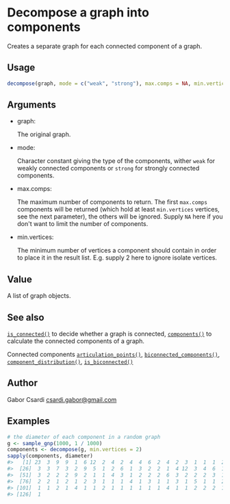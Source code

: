 # Decompose a graph into components

Creates a separate graph for each connected component of a graph.

## Usage

``` r
decompose(graph, mode = c("weak", "strong"), max.comps = NA, min.vertices = 0)
```

## Arguments

- graph:

  The original graph.

- mode:

  Character constant giving the type of the components, wither `weak`
  for weakly connected components or `strong` for strongly connected
  components.

- max.comps:

  The maximum number of components to return. The first `max.comps`
  components will be returned (which hold at least `min.vertices`
  vertices, see the next parameter), the others will be ignored. Supply
  `NA` here if you don't want to limit the number of components.

- min.vertices:

  The minimum number of vertices a component should contain in order to
  place it in the result list. E.g. supply 2 here to ignore isolate
  vertices.

## Value

A list of graph objects.

## See also

[`is_connected()`](https://r.igraph.org/reference/components.md) to
decide whether a graph is connected,
[`components()`](https://r.igraph.org/reference/components.md) to
calculate the connected components of a graph.

Connected components
[`articulation_points()`](https://r.igraph.org/reference/articulation_points.md),
[`biconnected_components()`](https://r.igraph.org/reference/biconnected_components.md),
[`component_distribution()`](https://r.igraph.org/reference/components.md),
[`is_biconnected()`](https://r.igraph.org/reference/is_biconnected.md)

## Author

Gabor Csardi <csardi.gabor@gmail.com>

## Examples

``` r
# the diameter of each component in a random graph
g <- sample_gnp(1000, 1 / 1000)
components <- decompose(g, min.vertices = 2)
sapply(components, diameter)
#>   [1] 23  3  9  9  1  6 12  2  4  2  4  4  6  2  4  2  3  1  1  1  2  4  5  4  2
#>  [26]  3  3  7  3  2  9  5  1  2  6  1  3  2  2  1  4 12  3  4  6  1  1  4  2  2
#>  [51]  3  2  2  2  9  2  1  1  4  3  1  2  2  2  6  3  2  2  2  3  1  1  5  2  2
#>  [76]  2  2  1  2  1  2  3  1  1  1  4  1  3  1  1  3  1  5  1  1  2  2  1  2  1
#> [101]  1  1  2  1  4  1  1  2  1  1  1  1  1  1  4  1  1  2  2  2  1  2  1  1  1
#> [126]  1
```
